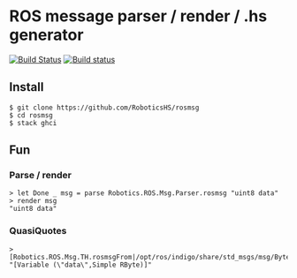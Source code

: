 # ROS message parser / render / .hs generator

[![Build Status](https://travis-ci.org/RoboticsHS/rosmsg.svg?branch=master)](https://travis-ci.org/RoboticsHS/rosmsg)
[![Build status](https://ci.appveyor.com/api/projects/status/cice533o4q04e0yd?svg=true)](https://ci.appveyor.com/project/akru/rosmsg)

## Install

    $ git clone https://github.com/RoboticsHS/rosmsg
    $ cd rosmsg
    $ stack ghci

## Fun

### Parse / render

    > let Done _ msg = parse Robotics.ROS.Msg.Parser.rosmsg "uint8 data"
    > render msg
    "uint8 data"

### QuasiQuotes

    > [Robotics.ROS.Msg.TH.rosmsgFrom|/opt/ros/indigo/share/std_msgs/msg/Byte.msg|]
    "[Variable (\"data\",Simple RByte)]"

